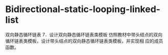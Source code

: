 # Bidirectional-static-looping-linked-list
双向静态循环链表
7．设计双向静态循环链表类模板 
仿照教材中带头结点的双向循环链表类模板，设计带头结点的双向静态循环链表类模板，并实现相
应的成员函数。
